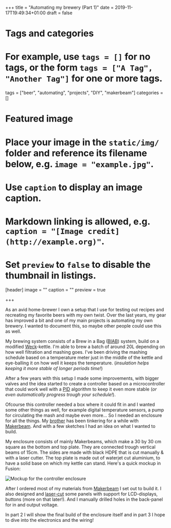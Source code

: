 +++
title = "Automating my brewery (Part 1)"
date = 2019-11-17T19:49:34+01:00
draft = false

# Tags and categories
# For example, use `tags = []` for no tags, or the form `tags = ["A Tag", "Another Tag"]` for one or more tags.
tags = ["beer", "automating", "projects", "DIY", "makerbeam"]
categories = []

# Featured image
# Place your image in the `static/img/` folder and reference its filename below, e.g. `image = "example.jpg"`.
# Use `caption` to display an image caption.
#   Markdown linking is allowed, e.g. `caption = "[Image credit](http://example.org)"`.
# Set `preview` to `false` to disable the thumbnail in listings.
[header]
image = ""
caption = ""
preview = true

+++

As an avid home-brewer I own a setup that I use for testing out recipes and recreating my favorite beers with my own twist. Over the last years, my gear has improved a bit and one of my main projects is automating my own brewery. I wanted to document this, so maybe other people could use this as well.

My brewing system consists of a Brew in a Bag ([BIAB](https://biabbrewing.com/)) system, build on a modified [Weck](https://www.weckenonline.com/inmaakketels-en-toebehoren)-kettle. I'm able to brew a batch of around 20L depending on how well filtration and mashing goes. I've been driving the mashing schedule based on a temperature meter just in the middle of the kettle and eye-balling it on how well it keeps the temperature. (_insulation helps keeping it more stable of longer periods time!_)

After a few years with this setup I made some improvements, with bigger valves and the idea started to create a controller based on a microcontroller that could work well with a [PID](https://www.wikiwand.com/en/PID_controller) algorithm to keep it even more stable (_or even automatically progress trough your schedule!_).

Ofcourse this controller needed a box where it could fit in and I wanted some other things as well, for example digital temperature sensors, a pump for circulating the mash and maybe even more... So I needed an enclosure for all the things. My [brother](https://ikbenke.es/) has been tinkering for a while with [Makerbeam](https://www.makerbeam.com/). And with a few sketches I had an idea on what I wanted to build.

My enclosure consists of mainly Makerbeams, which make a 30 by 30 cm square as the bottom and top plate. They are connected trough vertical beams of 15cm. The sides are made with black HDPE that is cut manually & with a laser cutter. The top plate is made out of waterjet cut aluminium, to have a solid base on which my kettle can stand. Here's a quick mockup in Fusion:

![Mockup for the controller enclosure](https://images.jplattel.nl/file/jplattel-dropshare/Screen-Shot-2019-11-17-22-36-41.80-1574026605.png)

After I ordered most of my materials from [Makerbeam](https://www.makerbeam.com/) I set out to build it. I also designed and [laser-cut](https://snijlab.nl/nl) some panels with support for LCD-displays, buttons (more on that later!). And I manually drilled holes in the back-panel for in and output voltage.

In part 2 I will show the final build of the enclosure itself and in part 3 I hope to dive into the electronics and the wiring! 